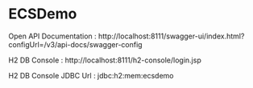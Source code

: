 # ECSDemo

Open API Documentation : 
http://localhost:8111/swagger-ui/index.html?configUrl=/v3/api-docs/swagger-config

H2 DB Console : 
http://localhost:8111/h2-console/login.jsp

H2 DB Console JDBC Url : 
jdbc:h2:mem:ecsdemo
